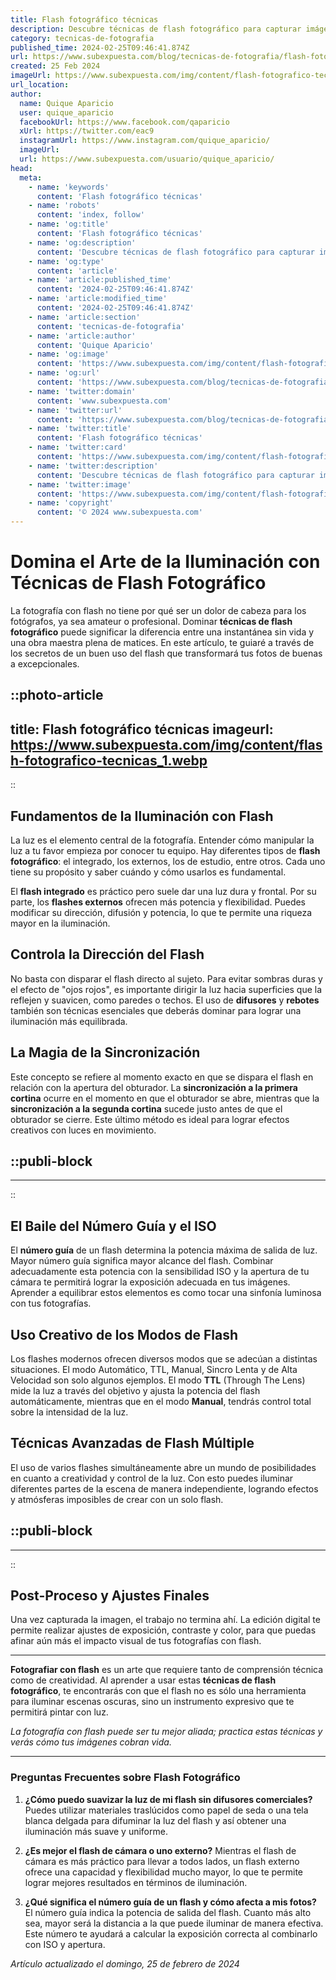 ```yaml
---
title: Flash fotográfico técnicas
description: Descubre técnicas de flash fotográfico para capturar imágenes impresionantes. Consejos efectivos para iluminación en cada disparo.
category: tecnicas-de-fotografia
published_time: 2024-02-25T09:46:41.874Z
url: https://www.subexpuesta.com/blog/tecnicas-de-fotografia/flash-fotografico-tecnicas
created: 25 Feb 2024
imageUrl: https://www.subexpuesta.com/img/content/flash-fotografico-tecnicas_1.webp
url_location:
author:
  name: Quique Aparicio
  user: quique_aparicio
  facebookUrl: https://www.facebook.com/qaparicio
  xUrl: https://twitter.com/eac9
  instagramUrl: https://www.instagram.com/quique_aparicio/
  imageUrl: 
  url: https://www.subexpuesta.com/usuario/quique_aparicio/
head:
  meta:
    - name: 'keywords'
      content: 'Flash fotográfico técnicas'
    - name: 'robots'
      content: 'index, follow'
    - name: 'og:title'
      content: 'Flash fotográfico técnicas'
    - name: 'og:description'
      content: 'Descubre técnicas de flash fotográfico para capturar imágenes impresionantes. Consejos efectivos para iluminación en cada disparo.'
    - name: 'og:type'
      content: 'article'
    - name: 'article:published_time'
      content: '2024-02-25T09:46:41.874Z'
    - name: 'article:modified_time'
      content: '2024-02-25T09:46:41.874Z'
    - name: 'article:section'
      content: 'tecnicas-de-fotografia'
    - name: 'article:author'
      content: 'Quique Aparicio'
    - name: 'og:image'
      content: 'https://www.subexpuesta.com/img/content/flash-fotografico-tecnicas_1.webp'
    - name: 'og:url'
      content: 'https://www.subexpuesta.com/blog/tecnicas-de-fotografia/flash-fotografico-tecnicas'
    - name: 'twitter:domain'
      content: 'www.subexpuesta.com'
    - name: 'twitter:url'
      content: 'https://www.subexpuesta.com/blog/tecnicas-de-fotografia/flash-fotografico-tecnicas'
    - name: 'twitter:title'
      content: 'Flash fotográfico técnicas'
    - name: 'twitter:card'
      content: 'https://www.subexpuesta.com/img/content/flash-fotografico-tecnicas_1.webp'
    - name: 'twitter:description'
      content: 'Descubre técnicas de flash fotográfico para capturar imágenes impresionantes. Consejos efectivos para iluminación en cada disparo.'
    - name: 'twitter:image'
      content: 'https://www.subexpuesta.com/img/content/flash-fotografico-tecnicas_1.webp'
    - name: 'copyright'
      content: '© 2024 www.subexpuesta.com'
---
```

# Domina el Arte de la Iluminación con Técnicas de Flash Fotográfico

La fotografía con flash no tiene por qué ser un dolor de cabeza para los fotógrafos, ya sea amateur o profesional. Dominar **técnicas de flash fotográfico** puede significar la diferencia entre una instantánea sin vida y una obra maestra plena de matices. En este artículo, te guiaré a través de los secretos de un buen uso del flash que transformará tus fotos de buenas a excepcionales.


::photo-article
---
title: Flash fotográfico técnicas
imageurl: https://www.subexpuesta.com/img/content/flash-fotografico-tecnicas_1.webp
---
::



## Fundamentos de la Iluminación con Flash

La luz es el elemento central de la fotografía. Entender cómo manipular la luz a tu favor empieza por conocer tu equipo. Hay diferentes tipos de **flash fotográfico**: el integrado, los externos, los de estudio, entre otros. Cada uno tiene su propósito y saber cuándo y cómo usarlos es fundamental.

El **flash integrado** es práctico pero suele dar una luz dura y frontal. Por su parte, los **flashes externos** ofrecen más potencia y flexibilidad. Puedes modificar su dirección, difusión y potencia, lo que te permite una riqueza mayor en la iluminación.

## Controla la Dirección del Flash 

No basta con disparar el flash directo al sujeto. Para evitar sombras duras y el efecto de "ojos rojos", es importante dirigir la luz hacia superficies que la reflejen y suavicen, como paredes o techos. El uso de **difusores** y **rebotes** también son técnicas esenciales que deberás dominar para lograr una iluminación más equilibrada.

## La Magia de la Sincronización 

Este concepto se refiere al momento exacto en que se dispara el flash en relación con la apertura del obturador. La **sincronización a la primera cortina** ocurre en el momento en que el obturador se abre, mientras que la **sincronización a la segunda cortina** sucede justo antes de que el obturador se cierre. Este último método es ideal para lograr efectos creativos con luces en movimiento.


  ::publi-block
  ---
  ---
  ::
  
  

## El Baile del Número Guía y el ISO

El **número guía** de un flash determina la potencia máxima de salida de luz. Mayor número guía significa mayor alcance del flash. Combinar adecuadamente esta potencia con la sensibilidad ISO y la apertura de tu cámara te permitirá lograr la exposición adecuada en tus imágenes. Aprender a equilibrar estos elementos es como tocar una sinfonía luminosa con tus fotografías.

## Uso Creativo de los Modos de Flash 

Los flashes modernos ofrecen diversos modos que se adecúan a distintas situaciones. El modo Automático, TTL, Manual, Sincro Lenta y de Alta Velocidad son solo algunos ejemplos. El modo **TTL** (Through The Lens) mide la luz a través del objetivo y ajusta la potencia del flash automáticamente, mientras que en el modo **Manual**, tendrás control total sobre la intensidad de la luz.

## Técnicas Avanzadas de Flash Múltiple

El uso de varios flashes simultáneamente abre un mundo de posibilidades en cuanto a creatividad y control de la luz. Con esto puedes iluminar diferentes partes de la escena de manera independiente, logrando efectos y atmósferas imposibles de crear con un solo flash.


  ::publi-block
  ---
  ---
  ::
  
  

## Post-Proceso y Ajustes Finales

Una vez capturada la imagen, el trabajo no termina ahí. La edición digital te permite realizar ajustes de exposición, contraste y color, para que puedas afinar aún más el impacto visual de tus fotografías con flash.

---

**Fotografiar con flash** es un arte que requiere tanto de comprensión técnica como de creatividad. Al aprender a usar estas **técnicas de flash fotográfico**, te encontrarás con que el flash no es sólo una herramienta para iluminar escenas oscuras, sino un instrumento expresivo que te permitirá pintar con luz.

*La fotografía con flash puede ser tu mejor aliada; practica estas técnicas y verás cómo tus imágenes cobran vida.*

---

### Preguntas Frecuentes sobre Flash Fotográfico

1. **¿Cómo puedo suavizar la luz de mi flash sin difusores comerciales?**
   Puedes utilizar materiales traslúcidos como papel de seda o una tela blanca delgada para difuminar la luz del flash y así obtener una iluminación más suave y uniforme.

2. **¿Es mejor el flash de cámara o uno externo?**
   Mientras el flash de cámara es más práctico para llevar a todos lados, un flash externo ofrece una capacidad y flexibilidad mucho mayor, lo que te permite lograr mejores resultados en términos de iluminación.

3. **¿Qué significa el número guía de un flash y cómo afecta a mis fotos?**
   El número guía indica la potencia de salida del flash. Cuanto más alto sea, mayor será la distancia a la que puede iluminar de manera efectiva. Este número te ayudará a calcular la exposición correcta al combinarlo con ISO y apertura.

_Artículo actualizado el domingo, 25 de febrero de 2024_